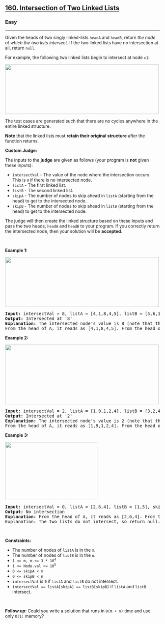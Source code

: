 <h2><a href="https://leetcode.com/problems/intersection-of-two-linked-lists/">160. Intersection of Two Linked Lists</a></h2><h3>Easy</h3><hr><div style="user-select: auto;"><p style="user-select: auto;">Given the heads of two singly linked-lists <code style="user-select: auto;">headA</code> and <code style="user-select: auto;">headB</code>, return <em style="user-select: auto;">the node at which the two lists intersect</em>. If the two linked lists have no intersection at all, return <code style="user-select: auto;">null</code>.</p>

<p style="user-select: auto;">For example, the following two linked lists begin to intersect at node <code style="user-select: auto;">c1</code>:</p>
<img alt="" src="https://assets.leetcode.com/uploads/2021/03/05/160_statement.png" style="width: 500px; height: 162px; user-select: auto;">
<p style="user-select: auto;">The test cases are generated such that there are no cycles anywhere in the entire linked structure.</p>

<p style="user-select: auto;"><strong style="user-select: auto;">Note</strong> that the linked lists must <strong style="user-select: auto;">retain their original structure</strong> after the function returns.</p>

<p style="user-select: auto;"><strong style="user-select: auto;">Custom Judge:</strong></p>

<p style="user-select: auto;">The inputs to the <strong style="user-select: auto;">judge</strong> are given as follows (your program is <strong style="user-select: auto;">not</strong> given these inputs):</p>

<ul style="user-select: auto;">
	<li style="user-select: auto;"><code style="user-select: auto;">intersectVal</code> - The value of the node where the intersection occurs. This is <code style="user-select: auto;">0</code> if there is no intersected node.</li>
	<li style="user-select: auto;"><code style="user-select: auto;">listA</code> - The first linked list.</li>
	<li style="user-select: auto;"><code style="user-select: auto;">listB</code> - The second linked list.</li>
	<li style="user-select: auto;"><code style="user-select: auto;">skipA</code> - The number of nodes to skip ahead in <code style="user-select: auto;">listA</code> (starting from the head) to get to the intersected node.</li>
	<li style="user-select: auto;"><code style="user-select: auto;">skipB</code> - The number of nodes to skip ahead in <code style="user-select: auto;">listB</code> (starting from the head) to get to the intersected node.</li>
</ul>

<p style="user-select: auto;">The judge will then create the linked structure based on these inputs and pass the two heads, <code style="user-select: auto;">headA</code> and <code style="user-select: auto;">headB</code>&nbsp;to your program. If you correctly return the intersected node, then your solution will be <strong style="user-select: auto;">accepted</strong>.</p>

<p style="user-select: auto;">&nbsp;</p>
<p style="user-select: auto;"><strong style="user-select: auto;">Example 1:</strong></p>
<img alt="" src="https://assets.leetcode.com/uploads/2021/03/05/160_example_1_1.png" style="width: 500px; height: 162px; user-select: auto;">
<pre style="user-select: auto;"><strong style="user-select: auto;">Input:</strong> intersectVal = 8, listA = [4,1,8,4,5], listB = [5,6,1,8,4,5], skipA = 2, skipB = 3
<strong style="user-select: auto;">Output:</strong> Intersected at '8'
<strong style="user-select: auto;">Explanation:</strong> The intersected node's value is 8 (note that this must not be 0 if the two lists intersect).
From the head of A, it reads as [4,1,8,4,5]. From the head of B, it reads as [5,6,1,8,4,5]. There are 2 nodes before the intersected node in A; There are 3 nodes before the intersected node in B.
</pre>

<p style="user-select: auto;"><strong style="user-select: auto;">Example 2:</strong></p>
<img alt="" src="https://assets.leetcode.com/uploads/2021/03/05/160_example_2.png" style="width: 500px; height: 194px; user-select: auto;">
<pre style="user-select: auto;"><strong style="user-select: auto;">Input:</strong> intersectVal = 2, listA = [1,9,1,2,4], listB = [3,2,4], skipA = 3, skipB = 1
<strong style="user-select: auto;">Output:</strong> Intersected at '2'
<strong style="user-select: auto;">Explanation:</strong> The intersected node's value is 2 (note that this must not be 0 if the two lists intersect).
From the head of A, it reads as [1,9,1,2,4]. From the head of B, it reads as [3,2,4]. There are 3 nodes before the intersected node in A; There are 1 node before the intersected node in B.
</pre>

<p style="user-select: auto;"><strong style="user-select: auto;">Example 3:</strong></p>
<img alt="" src="https://assets.leetcode.com/uploads/2021/03/05/160_example_3.png" style="width: 300px; height: 189px; user-select: auto;">
<pre style="user-select: auto;"><strong style="user-select: auto;">Input:</strong> intersectVal = 0, listA = [2,6,4], listB = [1,5], skipA = 3, skipB = 2
<strong style="user-select: auto;">Output:</strong> No intersection
<strong style="user-select: auto;">Explanation:</strong> From the head of A, it reads as [2,6,4]. From the head of B, it reads as [1,5]. Since the two lists do not intersect, intersectVal must be 0, while skipA and skipB can be arbitrary values.
Explanation: The two lists do not intersect, so return null.
</pre>

<p style="user-select: auto;">&nbsp;</p>
<p style="user-select: auto;"><strong style="user-select: auto;">Constraints:</strong></p>

<ul style="user-select: auto;">
	<li style="user-select: auto;">The number of nodes of <code style="user-select: auto;">listA</code> is in the <code style="user-select: auto;">m</code>.</li>
	<li style="user-select: auto;">The number of nodes of <code style="user-select: auto;">listB</code> is in the <code style="user-select: auto;">n</code>.</li>
	<li style="user-select: auto;"><code style="user-select: auto;">1 &lt;= m, n &lt;= 3 * 10<sup style="user-select: auto;">4</sup></code></li>
	<li style="user-select: auto;"><code style="user-select: auto;">1 &lt;= Node.val &lt;= 10<sup style="user-select: auto;">5</sup></code></li>
	<li style="user-select: auto;"><code style="user-select: auto;">0 &lt;= skipA &lt;&nbsp;m</code></li>
	<li style="user-select: auto;"><code style="user-select: auto;">0 &lt;= skipB &lt;&nbsp;n</code></li>
	<li style="user-select: auto;"><code style="user-select: auto;">intersectVal</code> is <code style="user-select: auto;">0</code> if <code style="user-select: auto;">listA</code> and <code style="user-select: auto;">listB</code> do not intersect.</li>
	<li style="user-select: auto;"><code style="user-select: auto;">intersectVal == listA[skipA] == listB[skipB]</code> if <code style="user-select: auto;">listA</code> and <code style="user-select: auto;">listB</code> intersect.</li>
</ul>

<p style="user-select: auto;">&nbsp;</p>
<strong style="user-select: auto;">Follow up:</strong> Could you write a solution that runs in <code style="user-select: auto;">O(m + n)</code> time and use only <code style="user-select: auto;">O(1)</code> memory?</div>